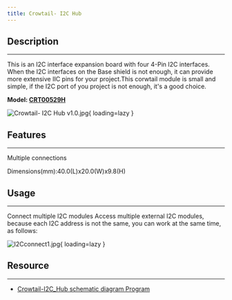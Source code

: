 ```yaml
---
title: Crowtail- I2C Hub
---
```


## Description
-----------

This is an I2C interface expansion board with four 4-Pin I2C interfaces. When the I2C interfaces on the Base shield is not enough, it can provide more extensive IIC pins for your project.This corwtail module is small and simple, if the I2C port of you project is not enough, it's a good choice.

**Model: [CRT00529H](https://www.elecrow.com/crowtail-i2c-hub.html)**

![Crowtail- I2C Hub v1.0.jpg](https://wiki.elecrow.com/images/thumb/6/6f/Crowtail-_I2C_Hub_v1.0.jpg/600px-Crowtail-_I2C_Hub_v1.0.jpg){ loading=lazy }

## Features
--------

Multiple connections

Dimensions(mm):40.0(L)x20.0(W)x9.8(H)

## Usage
-----

Connect multiple I2C modules Access multiple external I2C modules, because each I2C address is not the same, you can work at the same time, as follows:

![I2Cconnect1.jpg](https://wiki.elecrow.com/images/thumb/6/62/I2Cconnect1.jpg/600px-I2Cconnect1.jpg){ loading=lazy }

## Resource
--------

- [Crowtail-I2C\_Hub schematic diagram Program](./files/Crowtail-I2C-Hub.zip.md)